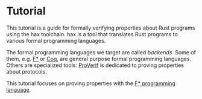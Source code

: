 # Tutorial

This tutorial is a guide for formally verifying properties about Rust
programs using the hax toolchain. hax is a tool that translates Rust
programs to various formal programming languages.

The formal programming languages we target are called *backends*. Some
of them, e.g. [F*](https://fstar-lang.org/) or
[Coq](https://coq.inria.fr/), are general purpose formal programming
languages. Others are specialized tools:
[ProVerif](https://bblanche.gitlabpages.inria.fr/proverif/) is
dedicated to proving properties about protocols.

This tutorial focuses on proving properties with the
[F* programming language](https://fstar-lang.org/).
